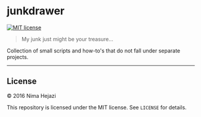 # junkdrawer

[![MIT license](http://img.shields.io/badge/license-MIT-brightgreen.svg)](http://opensource.org/licenses/MIT)

> My junk just might be your treasure...

Collection of small scripts and how-to's that do not fall under separate
projects.

---

## License

&copy; 2016 Nima Hejazi

This repository is licensed under the MIT license. See `LICENSE` for details.
